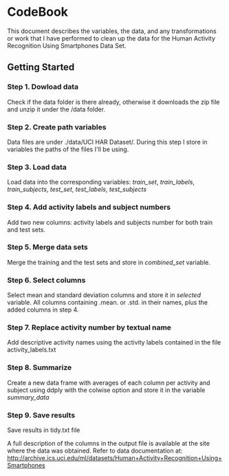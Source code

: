 
# CodeBook
This document describes the variables, the data, and any transformations or work that I have performed to clean up the data for the Human Activity Recognition Using Smartphones Data Set.

## Getting Started

### Step 1. Dowload data
Check if the data folder is there already, otherwise it downloads the zip file and unzip it under the /data folder.

### Step 2. Create path variables
Data files are under ./data/UCI HAR Dataset/. During this step I store in variables the paths of the files I'll be using.

### Step 3. Load data
Load data into the corresponding variables: *train_set*, *train_labels*, *train_subjects*, *test_set*, *test_labels*, *test_subjects*

### Step 4. Add activity labels and subject numbers
Add two new columns: activity labels and subjects number for both train and test sets.

### Step 5. Merge data sets
 Merge the training and the test sets and store in *combined_set* variable.

### Step 6. Select columns
Select mean and standard deviation columns and store it in *selected* variable. All columns containing .mean. or .std. in their names, plus the added columns in step 4.

### Step 7. Replace activity number by textual name
Add descriptive activity names using the activity labels contained in the file activity_labels.txt

### Step 8. Summarize
Create a new data frame with averages of each column per activity and subject using ddply with the colwise option and store it in the variable *summary_data*

### Step 9. Save results
Save results in tidy.txt file

A full description of the columns in the output file is available at the site where the data was obtained. Refer to data documentation at:
http://archive.ics.uci.edu/ml/datasets/Human+Activity+Recognition+Using+Smartphones 

